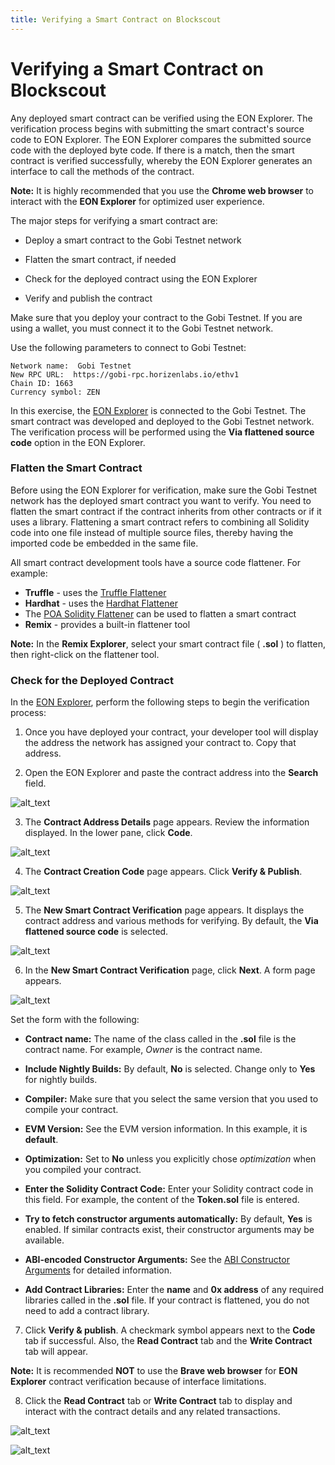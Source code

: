 ```yaml
---
title: Verifying a Smart Contract on Blockscout
---
```





# Verifying a Smart Contract on Blockscout

Any deployed smart contract can be verified using the EON Explorer.  The verification process begins with submitting the smart contract's source code to EON Explorer. The EON Explorer compares the submitted source code with the deployed byte code. If there is a match, then the smart contract is verified successfully, whereby the EON Explorer generates an interface to call the methods of the contract.

**Note:** It is highly recommended that you use the **Chrome web browser** to interact with the **EON Explorer** for optimized user experience.

The major steps for verifying a smart contract are:

* Deploy a smart contract to the Gobi Testnet network


* Flatten the smart contract, if needed
* Check for the deployed contract using the EON Explorer
* Verify and publish the contract

Make sure that you deploy your contract to the Gobi Testnet. If you are using a wallet, you must connect it to the Gobi Testnet network.

Use the following parameters to connect to Gobi Testnet:

```
Network name:  Gobi Testnet 
New RPC URL:  https://gobi-rpc.horizenlabs.io/ethv1 
Chain ID: 1663 
Currency symbol: ZEN
```

In this exercise, the [EON Explorer](https://gobi-explorer.horizenlabs.io/) is connected to the Gobi Testnet. The smart contract was developed and deployed to the Gobi Testnet network. The verification process will be performed using the **Via flattened source code** option in the EON Explorer.

### Flatten the Smart Contract

Before using the EON Explorer for verification, make sure the Gobi Testnet network has the deployed smart contract you want to verify. You need to flatten the smart contract if the contract inherits from other contracts or if it uses a library. Flattening a smart contract refers to combining all Solidity code into one file instead of multiple source files, thereby having the imported code be embedded in the same file. 

All smart contract development tools have a source code flattener. For example: 

* **Truffle** - uses the [Truffle Flattener](https://www.npmjs.com/package/truffle-flattener)
* **Hardhat** - uses the [Hardhat Flattener](https://hardhat.org/hardhat-runner/docs/advanced/flattening) 
* The [POA Solidity Flattener](https://github.com/poanetwork/solidity-flattener) can be used to flatten a smart contract
* **Remix** - provides a built-in flattener tool
 
**Note:** In the **Remix Explorer**, select your smart contract file ( **.sol** ) to flatten, then right-click on the flattener tool. 

### Check for the Deployed Contract

In the [EON Explorer](https://gobi-explorer.horizenlabs.io/), perform the following steps to begin the verification process:

1. Once you have deployed your contract, your developer tool will display the address the network has assigned your contract to. Copy that address.

2. Open the EON Explorer and paste the contract address into the **Search** field.

![alt_text](/img/docs/deploy/contract-address.png)

3. The **Contract Address Details** page appears. Review the information displayed. In the lower pane, click **Code**.

![alt_text](/img/docs/deploy/address-details.png)

4. The **Contract Creation Code** page appears. Click **Verify & Publish**. 

![alt_text](/img/docs/deploy/verify-publish.png)

5. The **New Smart Contract Verification** page appears. It displays the contract address and various methods for verifying. By default, the **Via flattened source code** is selected.

![alt_text](/img/docs/deploy/viaflattenedsource.png)

6. In the **New Smart Contract Verification** page, click **Next**. A form page appears. 

![alt_text](/img/docs/deploy/verifyform.png)

Set the form with the following:

  * **Contract name:** The name of the class called in the **.sol** file is the contract name. For example, *Owner* is the contract name.

  * **Include Nightly Builds:** By default, **No** is selected. Change only to **Yes** for nightly builds.

  * **Compiler:** Make sure that you select the same version that you used to compile your contract.

  * **EVM Version:** See the EVM version information. In this example, it is **default**.

  * **Optimization:** Set to **No** unless you explicitly chose *optimization* when you compiled your contract.

  * **Enter the Solidity Contract Code:** Enter your Solidity contract code in this field. For example, the content of the **Token.sol** file is entered. 

  * **Try to fetch constructor arguments automatically:** By default, **Yes** is enabled. If similar contracts exist, their constructor arguments may be available.

  * **ABI-encoded Constructor Arguments:** See the [ABI Constructor Arguments](https://docs.blockscout.com/for-users/abi-encoded-constructor-arguments) for detailed information. 

  * **Add Contract Libraries:** Enter the **name** and **0x address** of any required libraries called in the **.sol** file. If your contract is  flattened, you do not need to add a contract library.

7. Click **Verify & publish**. A checkmark symbol appears next to the **Code** tab if successful. Also, the **Read Contract** tab and the **Write Contract** tab will appear.

  **Note:** It is recommended **NOT** to use the **Brave web browser** for **EON Explorer** contract verification because of interface limitations.
  
8. Click the **Read Contract** tab or **Write Contract** tab to display and interact with the contract details and any related transactions. 

![alt_text](/img/docs/deploy/verifysuccess1.png)

![alt_text](/img/docs/deploy/verifysuccess2.png)
